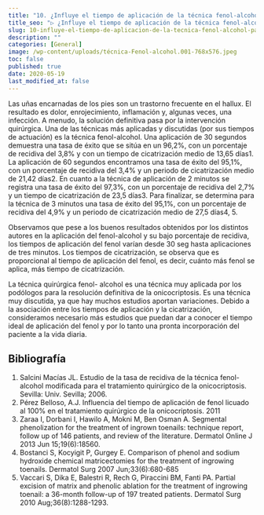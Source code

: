 ```yaml
---
title: "10. ¿Influye el tiempo de aplicación de la técnica fenol-alcohol para cirugía de uña encarnada?"
title_seo: "▷ ¿Influye el tiempo de aplicación de la técnica fenol-alcohol para cirugía de uña encarnada?"
slug: 10-influye-el-tiempo-de-aplicacion-de-la-tecnica-fenol-alcohol-para-cirugia-de-una-encarnada
description: ""
categories: [General]
image: /wp-content/uploads/técnica-Fenol-alcohol.001-768x576.jpeg
toc: false
published: true
date: 2020-05-19
last_modified_at: false
---
```

Las uñas encarnadas de los pies son un trastorno frecuente en el hallux. El resultado es dolor, enrojecimiento, inflamación y, algunas veces, una infección. A menudo, la solución definitiva pasa por la intervención quirúrgica. Una de las técnicas más aplicadas y discutidas (por sus tiempos de actuación) es la técnica fenol-alcohol. Una aplicación de 30 segundos demuestra una tasa de éxito que se sitúa en un 96,2%, con un porcentaje de recidiva del 3,8% y con un tiempo de cicatrización medio de 13,65 días1. La aplicación de 60 segundos encontramos una tasa de éxito del 95,1%, con un porcentaje de recidiva del 3,4% y un periodo de cicatrización medio de 21,42 días2. En cuanto a la técnica de aplicación de 2 minutos se registra una tasa de éxito del 97,3%, con un porcentaje de recidiva del 2,7% y un tiempo de cicatrización de 23,5 días3. Para finalizar, se determina para la técnica de 3 minutos una tasa de éxito del 95,1%, con un porcentaje de recidiva del 4,9% y un periodo de cicatrización medio de 27,5 días4, 5.

Observamos que pese a los buenos resultados obtenidos por los distintos autores en la aplicación del fenol-alcohol y su bajo porcentaje de recidiva, los tiempos de aplicación del fenol varían desde 30 seg hasta aplicaciones de tres minutos. Los tiempos de cicatrización, se observa que es proporcional al tiempo de aplicación del fenol, es decir, cuánto más fenol se aplica, más tiempo de cicatrización.

La técnica quirúrgica fenol- alcohol es una técnica muy aplicada por los podólogos para la resolución definitiva de la onicocriptosis. Es una técnica muy discutida, ya que hay muchos estudios aportan variaciones. Debido a la asociación entre los tiempos de aplicación y la cicatrización, consideramos necesario más estudios que puedan dar a conocer el tiempo ideal de aplicación del fenol y por lo tanto una pronta incorporación del paciente a la vida diaria.

## Bibliografía

1. Salcini Macías JL. Estudio de la tasa de recidiva de la técnica fenol-alcohol modificada para el tratamiento quirúrgico de la onicocriptosis. Sevilla: Univ. Sevilla; 2006.
1. Pérez Belloso, A.J. Influencia del tiempo de aplicación de fenol licuado al 100% en el tratamiento quirúrgico de la onicocriptosis. 2011
1. Zaraa I, Dorbani I, Hawilo A, Mokni M, Ben Osman A. Segmental phenolization for the treatment of ingrown toenails: technique report, follow up of 146 patients, and review of the literature. Dermatol Online J 2013 Jun 15;19(6):18560.
1. Bostanci S, Kocyigit P, Gurgey E. Comparison of phenol and sodium hydroxide chemical matricectomies for the treatment of ingrowing toenails. Dermatol Surg 2007 Jun;33(6):680-685
1. Vaccari S, Dika E, Balestri R, Rech G, Piraccini BM, Fanti PA. Partial excision of matrix and phenolic ablation for the treatment of ingrowing toenail: a 36-month follow-up of 197 treated patients. Dermatol Surg 2010 Aug;36(8):1288-1293.